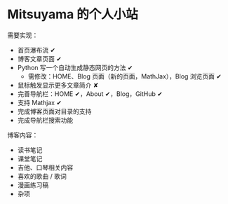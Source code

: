 # Mitsuyama 的个人小站

需要实现：

- 首页瀑布流 ✔
- 博客文章页面 ✔
- Python 写一个自动生成静态网页的方法 ✔
  - 需修改：HOME、Blog 页面（新的页面，MathJax），Blog 浏览页面 ✔
- 鼠标触发显示更多文章简介  ✘
- 完善导航栏：HOME ✔，About ✔，Blog，GitHub ✔
- 支持 Mathjax ✔
- 完成博客页面对目录的支持
- 完成导航栏搜索功能

博客内容：

- 读书笔记
- 课堂笔记
- 吉他、口琴相关内容
- 喜欢的歌曲 / 歌词
- 漫画练习稿
- 杂项

